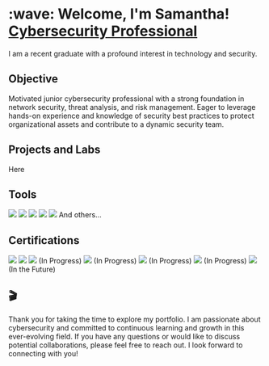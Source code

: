 <h1>:wave: Welcome, I'm Samantha! <br/><a href="https://github.com/SamanthaSecures">Cybersecurity Professional</a></h1>

I am a recent graduate with a profound interest in technology and security.

## Objective

Motivated junior cybersecurity professional with a strong foundation in network security, threat analysis, and risk management. Eager to leverage hands-on experience and knowledge of security best practices to protect organizational assets and contribute to a dynamic security team.

## Projects and Labs

Here

## Tools

<img src="https://img.shields.io/badge/-Wireshark-1679A7?&style=for-the-badge&logo=Wireshark&logoColor=white" />
<img src="https://img.shields.io/badge/-Active%20Directory-0078D4?&style=for-the-badge&logo=Microsoft&logoColor=white" />
<img src="https://img.shields.io/badge/-Microsoft_Defender_for_Endpoint-00A4EF?&style=for-the-badge&logo=Microsoft&logoColor=white" />
<img src="https://img.shields.io/badge/-Microsoft_Sentinel-0078D4?&style=for-the-badge&logo=Microsoft&logoColor=white" />
<img src="https://img.shields.io/badge/-Splunk-000000?&style=for-the-badge&logo=Splunk&logoColor=white" />
And others...

## Certifications
<div>
<img src="https://img.shields.io/badge/-ISC2%20Certified%20in%20Cybersecurity-FFCC00?&style=for-the-badge&logo=ISC2&logoColor=white" />
<img src="https://img.shields.io/badge/-Google%20IT%20Support-4285F4?&style=for-the-badge&logo=Google&logoColor=white" />
<img src="https://img.shields.io/badge/-AWS%20Cloud%20Solutions%20Architect%20Associate-FF9900?&style=for-the-badge&logo=AmazonAWS&logoColor=white" /> (In Progress)
<img src="https://img.shields.io/badge/-Security%2B-FF0000?&style=for-the-badge&logo=CompTIA&logoColor=white" /> (In Progress)
<img src="https://img.shields.io/badge/-Cisco%20CCNA-0070B8?&style=for-the-badge&logo=Cisco&logoColor=white" /> (In Progress)
<img src="https://img.shields.io/badge/-eJPT-00BFFF?&style=for-the-badge&logo=EC-Council&logoColor=white" /> (In Progress)
<img src="https://img.shields.io/badge/-CISSP-FFCC00?&style=for-the-badge&logo=ISC2&logoColor=white" /> (In the Future)
</div>

## :clapper:
Thank you for taking the time to explore my portfolio. I am passionate about cybersecurity and committed to continuous learning and growth in this ever-evolving field. If you have any questions or would like to discuss potential collaborations, please feel free to reach out. I look forward to connecting with you!
